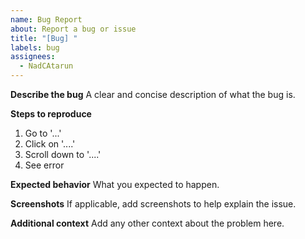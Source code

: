 ```yaml
---
name: Bug Report
about: Report a bug or issue
title: "[Bug] "
labels: bug
assignees:
  - NadCAtarun
---
```


**Describe the bug** A clear and concise description of what the bug is.

**Steps to reproduce**

1. Go to '...'
2. Click on '....'
3. Scroll down to '....'
4. See error

**Expected behavior**
What you expected to happen.

**Screenshots**
If applicable, add screenshots to help explain the issue.

**Additional context**
Add any other context about the problem here.
